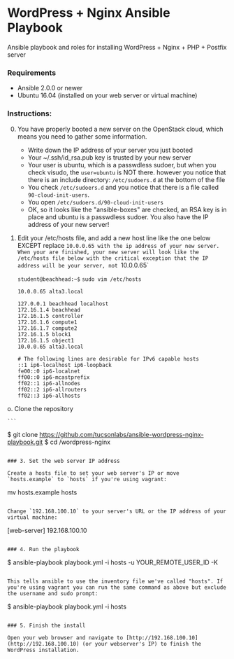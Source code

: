 # WordPress + Nginx Ansible Playbook
Ansible playbook and roles for installing WordPress + Nginx + PHP + Postfix server

### Requirements
- Ansible 2.0.0 or newer
- Ubuntu 16.04 (installed on your web server or virtual machine)

### Instructions:

0. You have properly booted a new server on the OpenStack cloud, which means you need to gather some information.
    * Write down the IP address of your server you just booted
    * Your ~/.ssh/id_rsa.pub key is trusted by your new server
    * Your user is ubuntu, which is a passwdless sudoer, but when you check visudo, the `user=ubuntu` is NOT there. however you notice that there is an include directory: `/etc/sudoers.d` at the bottom of the file
    * You check `/etc/sudoers.d` and you notice that there is a file called `90-cloud-init-users`.
    * You open `/etc/sudoers.d/90-cloud-init-users`
    * OK, so it looks like the "ansible-boxes" are checked, an RSA key is in place and ubuntu is a passwdless sudoer. You also have the IP address of your new server!

0. Edit your /etc/hosts file, and add a new host line like the one below EXCEPT replace `10.0.0.65 with the ip address of your new server. When your are finished, your new server will look like the /etc/hosts file below with the critical exception that the IP address will be your server, not `10.0.0.65`

    `student@beachhead:~$` `sudo vim /etc/hosts`

    `10.0.0.65 alta3.local`  
    
    ```
    127.0.0.1 beachhead localhost
    172.16.1.4 beachhead
    172.16.1.5 controller
    172.16.1.6 compute1
    172.16.1.7 compute2
    172.16.1.5 block1
    172.16.1.5 object1
    10.0.0.65 alta3.local

    # The following lines are desirable for IPv6 capable hosts
    ::1 ip6-localhost ip6-loopback
    fe00::0 ip6-localnet
    ff00::0 ip6-mcastprefix
    ff02::1 ip6-allnodes
    ff02::2 ip6-allrouters
    ff02::3 ip6-allhosts
    ```
    

o. Clone the repository

    ```
$ git clone https://github.com/tucsonlabs/ansible-wordpress-nginx-playbook.git
$ cd /wordpress-nginx
```

### 3. Set the web server IP address

Create a hosts file to set your web server's IP or move `hosts.example` to `hosts` if you're using vagrant:

```
mv hosts.example hosts
```

Change `192.168.100.10` to your server's URL or the IP address of your virtual machine:

```
[web-server]
192.168.100.10
```

### 4. Run the playbook

```
$ ansible-playbook playbook.yml -i hosts -u YOUR_REMOTE_USER_ID -K
```

This tells ansible to use the inventory file we've called "hosts". If you're using vagrant you can run the same command as above but exclude the username and sudo prompt:

```
$ ansible-playbook playbook.yml -i hosts
```

### 5. Finish the install

Open your web browser and navigate to [http://192.168.100.10](http://192.168.100.10) (or your webserver's IP) to finish the WordPress installation.
